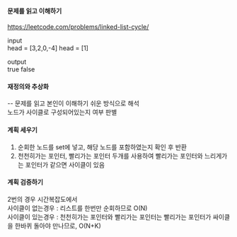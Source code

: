 #### 문제를 읽고 이해하기
https://leetcode.com/problems/linked-list-cycle/

input</br>
head = [3,2,0,-4]
head = [1]


output</br>
true
false


#### 재정의와 추상화<br>
-- 문제를 읽고 본인이 이해하기 쉬운 방식으로 해석<br>
노드가 사이클로 구성되어있는지 여부 판별

#### 계획 세우기<br>
1. 순회한 노드를 set에 넣고, 해당 노드를 포함하였는지 확인 후 반환
2. 천천히가는 포인터, 빨리가는 포인터 두개를 사용하여 빨리가는 포인터와 느리게가는 포인터가 같으면 사이클이 있음

#### 계획 검증하기
2번의 경우 시간복잡도에서<br>
사이클이 없는경우 : 리스트를 한번만 순회하므로 O(N)<br>
사이클이 있는경우 : 천천히가는 포인터와 빨리가는 포인터는 빨리가는 포인터가 싸이클을 한바퀴 돌아야 만나므로, O(N+K)<br>
```


```
